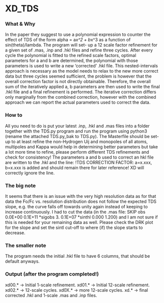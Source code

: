 # XD_TDS

### What & Why
 In the paper they suggest to use a polynomial expression to counter the effect of TDS of the form alpha = a*x^2 + b*x^3 as a function of sin(theta)/lambda. The program will set- up a 12 scale factor refinement for a given set of .mas, .inp and .hkl files and refine three cycles. After every cycle the polynomial is fitted to the refined scale factors, optimal parameters for a and b are determined, the polynomial with those parameters is used to write a new ‘corrected’ .hkl file. This nested-intervals approach is necessary as the model needs to relax to the new more correct data but three cycles seemed sufficient, the problem is however that the overall correction factor is not directly obtainable. Therefore, the overall sum of the iteratively applied a, b parameters are then used to write the final .hkl file and a final refinement is performed. The iterative correction differs only marginally from the combined correction, however with the combined approach we can report the actual parameters used to correct the data.

### How to
 All you need to do is put your latest .inp, .hkl and .mas files into a folder together with the TDS.py program and run the program using python3 (rename the attached TDS.py_bak to TDS.py).
 The Masterfile should be set-up to at least refine the non-Hydrogen Uij and monopoles of all atoms, multipoles and Kappa would help in determining better parameters but take a lot more time to refine, please perform different TDS refinements and check for consistency! 
 The parameters a and b used to correct an hkl file are written to the .hkl and the line: !TDS CORRECTION FACTOR: a=x.xxx, b=x.xxx
is added and should remain there for later reference! XD will correctly ignore the line.

### The big note
 It seems that there is an issue with the very high resolution data as for that data the Fo/Fc vs. resolution distribution does not follow the expected TDS slope, e.g. the curve  falls off towards unity again instead of keeping to increase continuously. I had to cut the data (in the .mas file: SKIP   obs  0.0E+00 0.1E+11 *sigobs  3. 0.1E+07 *sinthl  0.000  1.200) and I am not sure if this is needed for your remaining data as well. Please check the DRK plot for the slope and set the sintl cut-off to where (if) the slope starts to  decrease.

### The smaller note
 The program needs the initial .hkl file to have 6 columns, that should be default anyways.

### Output (after the program completed!)
 xd00.* -> Initial 1-scale refinement.
 xd01.* -> Initial 12-scale refinement.
 xd02.* -> 12-scale cycles.
 xd0X.* -> more 12-scale cycles.
 xd.* -> final corrected .hkl and 1-scale .mas and .inp files.
